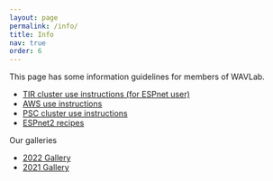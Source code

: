 ```yaml
---
layout: page
permalink: /info/
title: Info
nav: true
order: 6
---
```


This page has some information guidelines for members of WAVLab.

* [TIR cluster use instructions (for ESPnet user)](https://shinjiwlab.github.io/activities/2022/tir-usage)
* [AWS use instructions](https://shinjiwlab.github.io/activities/2022/aws-usage)
* [PSC cluster use instructions](https://shinjiwlab.github.io/activities/2022/psc-usage)
* [ESPnet2 recipes](https://shinjiwlab.github.io/activities/2022/espnet2-recipe)



Our galleries

* [2022 Gallery](https://shinjiwlab.github.io/activities/2022/2022-record/)
* [2021 Gallery](https://shinjiwlab.github.io/activities/2022/2021-record/)